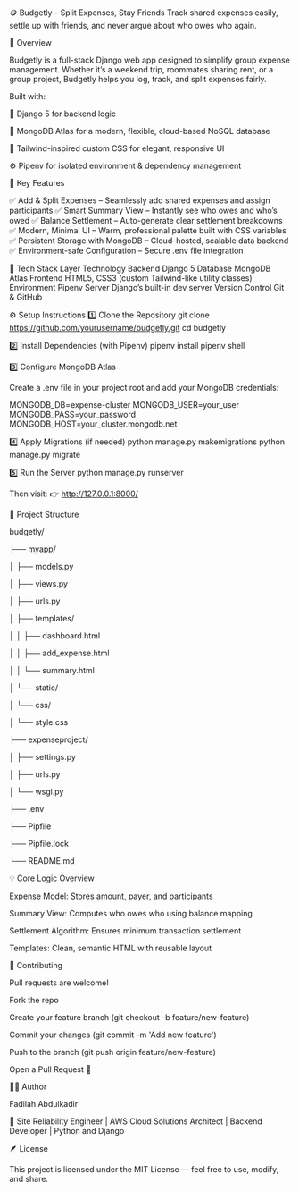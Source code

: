 🪙 Budgetly – Split Expenses, Stay Friends
Track shared expenses easily, settle up with friends, and never argue about who owes who again.

🌟 Overview

Budgetly is a full-stack Django web app designed to simplify group expense management. Whether it’s a weekend trip, roommates sharing rent, or a group project, Budgetly helps you log, track, and split expenses fairly.

Built with:

🐍 Django 5 for backend logic

🍃 MongoDB Atlas for a modern, flexible, cloud-based NoSQL database

🎨 Tailwind-inspired custom CSS for elegant, responsive UI

⚙️ Pipenv for isolated environment & dependency management

🚀 Key Features

✅ Add & Split Expenses – Seamlessly add shared expenses and assign participants
✅ Smart Summary View – Instantly see who owes and who’s owed
✅ Balance Settlement – Auto-generate clear settlement breakdowns
✅ Modern, Minimal UI – Warm, professional palette built with CSS variables
✅ Persistent Storage with MongoDB – Cloud-hosted, scalable data backend
✅ Environment-safe Configuration – Secure .env file integration

🧠 Tech Stack
Layer	Technology
Backend	Django 5
Database	MongoDB Atlas
Frontend	HTML5, CSS3 (custom Tailwind-like utility classes)
Environment	Pipenv
Server	Django’s built-in dev server
Version Control	Git & GitHub

⚙️ Setup Instructions
1️⃣ Clone the Repository
git clone https://github.com/yourusername/budgetly.git
cd budgetly

2️⃣ Install Dependencies (with Pipenv)
pipenv install
pipenv shell

3️⃣ Configure MongoDB Atlas

Create a .env file in your project root and add your MongoDB credentials:

MONGODB_DB=expense-cluster
MONGODB_USER=your_user
MONGODB_PASS=your_password
MONGODB_HOST=your_cluster.mongodb.net

4️⃣ Apply Migrations (if needed)
python manage.py makemigrations
python manage.py migrate

5️⃣ Run the Server
python manage.py runserver


Then visit:
👉 http://127.0.0.1:8000/

📁 Project Structure

budgetly/

├── myapp/

│   ├── models.py

│   ├── views.py

│   ├── urls.py

│   ├── templates/

│   │   ├── dashboard.html

│   │   ├── add_expense.html

│   │   └── summary.html

│   └── static/

│       └── css/

│           └── style.css

├── expenseproject/

│   ├── settings.py

│   ├── urls.py

│   └── wsgi.py

├── .env

├── Pipfile

├── Pipfile.lock

└── README.md


💡 Core Logic Overview

Expense Model: Stores amount, payer, and participants

Summary View: Computes who owes who using balance mapping

Settlement Algorithm: Ensures minimum transaction settlement

Templates: Clean, semantic HTML with reusable layout


🤝 Contributing

Pull requests are welcome!

Fork the repo

Create your feature branch (git checkout -b feature/new-feature)

Commit your changes (git commit -m 'Add new feature')

Push to the branch (git push origin feature/new-feature)

Open a Pull Request 🚀

🧑‍💻 Author

Fadilah Abdulkadir

💼 Site Reliability Engineer | AWS Cloud Solutions Architect | Backend Developer | Python and Django


🪶 License

This project is licensed under the MIT License — feel free to use, modify, and share.
